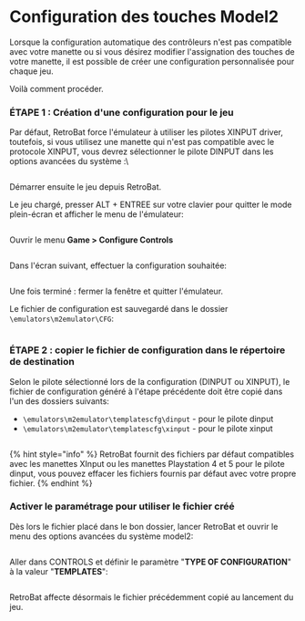 # Configuration des touches Model2

Lorsque la configuration automatique des contrôleurs n'est pas compatible avec votre manette ou si vous désirez modifier l'assignation des touches de votre manette, il est possible de créer une configuration personnalisée pour chaque jeu.

Voilà comment procéder.

### ÉTAPE 1 : Création d'une configuration pour le jeu

Par défaut, RetroBat force l'émulateur à utiliser les pilotes XINPUT driver, toutefois, si vous utilisez une manette qui n'est pas compatible avec le protocole XINPUT, vous devrez sélectionner le pilote DINPUT dans les options avancées du système :\


<div align="left">

<figure><img src="https://i.imgur.com/ZjWHF7p.png" alt=""><figcaption></figcaption></figure>

</div>

Démarrer ensuite le jeu depuis RetroBat.

Le jeu chargé, presser ALT + ENTREE sur votre clavier pour quitter le mode plein-écran et afficher le menu de l'émulateur:

<div align="left">

<figure><img src="https://i.imgur.com/MdPZYlG.png" alt=""><figcaption></figcaption></figure>

</div>

Ouvrir le menu **Game > Configure Controls**

<div align="left">

<figure><img src="https://i.imgur.com/Zklxxw2.png" alt=""><figcaption></figcaption></figure>

</div>

Dans l'écran suivant, effectuer la configuration souhaitée:

<div align="left">

<figure><img src="https://i.imgur.com/mkomNgQ.png" alt=""><figcaption></figcaption></figure>

</div>

Une fois terminé : fermer la fenêtre et quitter l'émulateur.

Le fichier de configuration est sauvegardé dans le dossier `\emulators\m2emulator\CFG`:

<div align="left">

<figure><img src="https://i.imgur.com/VzxUIcv.png" alt=""><figcaption></figcaption></figure>

</div>

### ÉTAPE 2 : copier le fichier de configuration dans le répertoire de destination

Selon le pilote sélectionné lors de la configuration (DINPUT ou XINPUT), le fichier de configuration généré à l'étape précédente doit être copié dans l'un des dossiers suivants:

* `\emulators\m2emulator\templatescfg\dinput` - pour le pilote dinput
* `\emulators\m2emulator\templatescfg\xinput` - pour le pilote xinput

<div align="left">

<figure><img src="https://i.imgur.com/1OhA1pS.png" alt=""><figcaption></figcaption></figure>

</div>

{% hint style="info" %}
RetroBat fournit des fichiers par défaut compatibles avec les manettes XInput ou les manettes Playstation 4 et 5 pour le pilote dinput, vous pouvez effacer les fichiers fournis par défaut avec votre propre fichier.
{% endhint %}

### Activer le paramétrage pour utiliser le fichier créé

Dès lors le fichier placé dans le bon dossier, lancer RetroBat et ouvrir le menu des options avancées du système model2:

<div align="left">

<figure><img src="https://i.imgur.com/OrvL14b.png" alt=""><figcaption></figcaption></figure>

</div>

Aller dans CONTROLS et définir le paramètre "**TYPE OF CONFIGURATION**" à la valeur "**TEMPLATES**":

<div align="left">

<figure><img src="https://i.imgur.com/Peg2hoI.png" alt=""><figcaption></figcaption></figure>

</div>

RetroBat affecte désormais le fichier précédemment copié au lancement du jeu.
